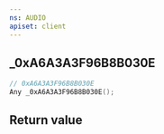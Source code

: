 ```yaml
---
ns: AUDIO
apiset: client
---
```

## _0xA6A3A3F96B8B030E

```c
// 0xA6A3A3F96B8B030E
Any _0xA6A3A3F96B8B030E();
```



## Return value

